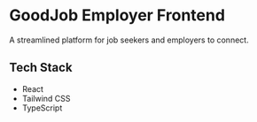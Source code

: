 # GoodJob Employer Frontend

A streamlined platform for job seekers and employers to connect.

## Tech Stack

- React
- Tailwind CSS
- TypeScript
